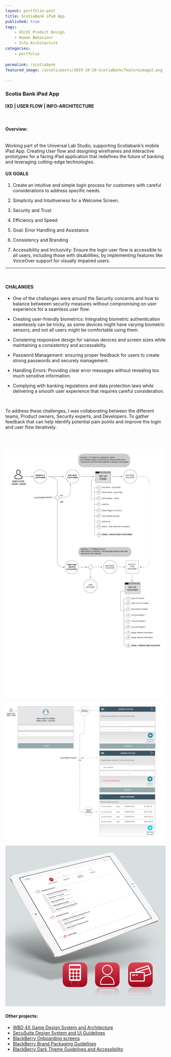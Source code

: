 ```yaml
---
layout: portfolio-post
title: ScotiaBank iPad App
published: true
tags: 
    - UX/UI Product Design
    - Human Behaviour
    - Info Architecture
categories:
    - portfolio
    
permalink: /scotiabank
featured_image: /assets/posts/2019-10-10-ScotiaBank/featureimage2.png

---
```



### Scotia Bank iPad App


#### IXD | USER FLOW | INFO-ARCHITECTURE   

<br>

#### Overview:

<br>
Working part of the Universal Lab Studio, supporting Scotiabank’s mobile iPad App. 
Creating User flow and designing wireframes and interactive prototypes for a facing iPad application that redefines the future of banking and leveraging cutting-edge technologies. 

<br>

#### UX GOALS

1. Create an intuitive and simple login process for customers with careful considerations to address specific needs. 

2. Simplicity and Intuitiveness for a Welcome Screen. 

3. Security and Trust

4. Efficiency and Speed

5. Goal: Error Handling and Assistance

6. Consistency and Branding

7. Accessibility and Inclusivity: Ensure the login user flow is accessible to all users, including those with disabilities, by implementing features like VoiceOver support for visually impaired users.

****

<br>

#### CHALANGES

- One of the challanges were around the Security concerns and how to balance betweeen security measures without compromising on user experience for a seamless user flow.

- Creating user-friendly biometrics: Integrating biometric authentication seamlessly can be tricky, as some devices might have varying biometric sensors, and not all users might be comfortable using them. 

- Consiering responsive design for various devices and screen sizes while maintaining a consistentcy and accessabilty.

- Password Management: ensuring proper feedback for users to create strong passwords and securely management. 

- Handling Errors: Providing clear error messages without revealing too much sensitive information.

- Complying with banking regulations and data protection laws while delivering a smooth user experience that requires careful consideration.

<br>

To address these challenges, I was collaborating between the different teams, Product owners, Security experts, and Developers. To gather feedback that can help identify potential pain points and improve the login and user flow iteratively. 

<br>
  

<br>

![userflow](<../assets/posts/2019-10-10-ScotiaBank/Artboard.png> "userflow")

![userflow](<../assets/posts/2019-10-10-ScotiaBank/Artboard 1 copy.png> "userflow")

![ScotiaBank](<../assets/posts/2019-10-10-ScotiaBank/featureimage2.png> "ScotiaBank")


#### Other projects:

- [WBD 4X Game Design System and Architecture](/wbd-4xhud)
- [SecuSuite Design System and UI Guidelines](/design-guidelines)
- [BlackBerry Onboarding screens](/empty-data)
- [BlackBerry Brand Packaging Guidelines](/bb-brand) 
- [BlackBerry Dark Theme Guidelines and Accessibility](/colour-accessibility) 